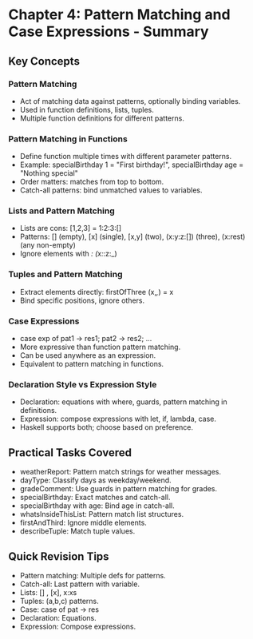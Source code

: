 # Chapter 4: Pattern Matching and Case Expressions - Summary

## Key Concepts

### Pattern Matching
- Act of matching data against patterns, optionally binding variables.
- Used in function definitions, lists, tuples.
- Multiple function definitions for different patterns.

### Pattern Matching in Functions
- Define function multiple times with different parameter patterns.
- Example: specialBirthday 1 = "First birthday!", specialBirthday age = "Nothing special"
- Order matters: matches from top to bottom.
- Catch-all patterns: bind unmatched values to variables.

### Lists and Pattern Matching
- Lists are cons: [1,2,3] = 1:2:3:[]
- Patterns: [] (empty), [x] (single), [x,y] (two), (x:y:z:[]) (three), (x:rest) (any non-empty)
- Ignore elements with _: (x:_:z:_)

### Tuples and Pattern Matching
- Extract elements directly: firstOfThree (x,_,_) = x
- Bind specific positions, ignore others.

### Case Expressions
- case exp of pat1 -> res1; pat2 -> res2; ...
- More expressive than function pattern matching.
- Can be used anywhere as an expression.
- Equivalent to pattern matching in functions.

### Declaration Style vs Expression Style
- Declaration: equations with where, guards, pattern matching in definitions.
- Expression: compose expressions with let, if, lambda, case.
- Haskell supports both; choose based on preference.

## Practical Tasks Covered
- weatherReport: Pattern match strings for weather messages.
- dayType: Classify days as weekday/weekend.
- gradeComment: Use guards in pattern matching for grades.
- specialBirthday: Exact matches and catch-all.
- specialBirthday with age: Bind age in catch-all.
- whatsInsideThisList: Pattern match list structures.
- firstAndThird: Ignore middle elements.
- describeTuple: Match tuple values.

## Quick Revision Tips
- Pattern matching: Multiple defs for patterns.
- Catch-all: Last pattern with variable.
- Lists: [] , [x], x:xs
- Tuples: (a,b,c) patterns.
- Case: case of pat -> res
- Declaration: Equations.
- Expression: Compose expressions.
